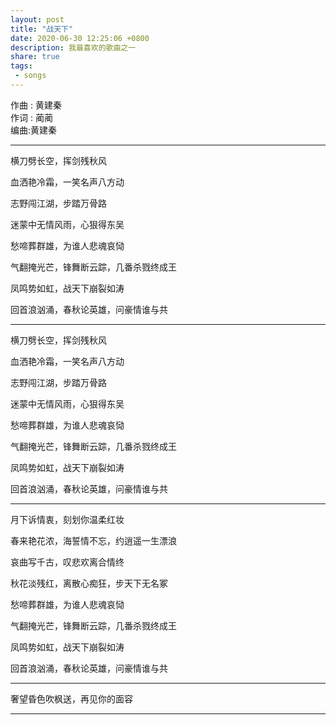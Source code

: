 ```yaml
---
layout: post
title: "战天下"
date: 2020-06-30 12:25:06 +0800
description: 我最喜欢的歌曲之一
share: true
tags: 
 - songs
---
```


作曲 : 黄建秦  
作词 : 蔺蔺  
编曲:黄建秦  

<hr>

横刀劈长空，挥剑残秋风 

血洒艳冷霜，一笑名声八方动  

志野闯江湖，步踏万骨路 

迷蒙中无情风雨，心狠得东吴  

愁啼葬群雄，为谁人悲魂哀恸 

气翻掩光芒，锋舞断云踪，几番杀戮终成王 

凤鸣势如虹，战天下崩裂如涛

回首浪汹涌，春秋论英雄，问豪情谁与共

<hr>

横刀劈长空，挥剑残秋风

血洒艳冷霜，一笑名声八方动  

志野闯江湖，步踏万骨路  

迷蒙中无情风雨，心狠得东吴  

愁啼葬群雄，为谁人悲魂哀恸  

气翻掩光芒，锋舞断云踪，几番杀戮终成王  

凤鸣势如虹，战天下崩裂如涛  

回首浪汹涌，春秋论英雄，问豪情谁与共  

<hr>

月下诉情衷，刻划你温柔红妆 

春来艳花浓，海誓情不忘，约逍遥一生漂浪  

哀曲写千古，叹悲欢离合情终  

秋花淡残红，离散心痴狂，步天下无名冢  

愁啼葬群雄，为谁人悲魂哀恸  

气翻掩光芒，锋舞断云踪，几番杀戮终成王  

凤鸣势如虹，战天下崩裂如涛  

回首浪汹涌，春秋论英雄，问豪情谁与共  

<hr>

奢望昏色吹枫送，再见你的面容

<hr>